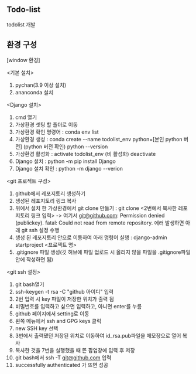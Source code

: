 ## Todo-list
todolist 개발


## 환경 구성

[window 환경]

<기본 설치>
1. pychan(3.9 이상 설치)
2. ananconda 설치

<Django 설치>
1. cmd 열기
2. 가상환경 셋팅 할 폴더로 이동
3. 가상환경 확인 명령어 
    : conda env list
4. 가상환경 생성 
    : conda create --name todolist_env python=[본인 python 버전]
    (python 버전 확인) python --version
5.  가상환경 활성화
    : activate todolist_env
    (비 활성화) deactivate
6. Django 설치
    : python -m pip install Django
7. Django 설치 확인
    : python -m django --verion
    
<git 프로젝트 구성>
1. github에서 레포지토리 생성하기
2. 생성된 레포지토리 링크 복사
3. 위에서 설치 한 가상환경에서 git clone 만들기
    : git clone <2번에서 복사한 레포지토리 링크 입력>
    -> 여기서 git@github.com: Permission denied (publickey).
              fatal: Could not read from remote repository. 에러 발생하면 아래 git ssh 설정 수행
4.  생성 된 레포지토리 안으로 이동하여 아래 명령어 실행
     : django-admin startproject <프로젝트 명> 
5.  .gitignore 파일 생성(깃 허브에 파일 업로드 시 올리지 않을 파일을 .gitignore파일 안에 작성하면 됨)

<git ssh 설정>
1.  git bash열기
2.  ssh-keygen -t rsa -C "github 아이디" 입력
3.  2번 입력 시 key 파일이 저장한 위치가 출력 됨
4.  비밀번호를 입력하고 싶으면 입력하고, 아니면 enter를 누름
5.  github 페이지에서 setting로 이동
6.  왼쪽 메뉴에서 ssh and GPG keys 클릭
7.  new SSH key 선택
8.  3번에서 출력됐던 저장된 위치로 이동하여 id_rsa.pub파일을 메모장으로 열어 복사
9.  복사한 것을 7번을 실행했을 때 뜬 팝업창에 입력 후 저장
10.  git bash에서 ssh -T git@github.com 입력
11.  successfully authenticated 가 뜨면 성공

